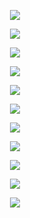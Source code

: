 <p align="center"> <img src= 'all_figs/hyp_posneg_epsilon = 0.1.png' /> </p>
<p align="center"> <img src= 'all_figs/hyp_posneg_epsilon = 0.3.png' /> </p>
<p align="center"> <img src= 'all_figs/hyp_posneg_epsilon = 0.8.png' /> </p>
<p align="center"> <img src= 'all_figs/hyp_posneg_local_usefulness = 0.1.png' /> </p>
<p align="center"> <img src= 'all_figs/hyp_posneg_local_usefulness = 0.3.png' /> </p>
<p align="center"> <img src= 'all_figs/hyp_posneg_ratio_epsilon = 0.1.png' /> </p>
<p align="center"> <img src= 'all_figs/hyp_posneg_ratio_epsilon = 0.3.png' /> </p>
<p align="center"> <img src= 'all_figs/hyp_posneg_ratio_epsilon = 0.8.png' /> </p>
<p align="center"> <img src= 'all_figs/hyp_total_posneg_epsilon = 0.1.png' /> </p>
<p align="center"> <img src= 'all_figs/hyp_total_posneg_epsilon = 0.3.png' /> </p>
<p align="center"> <img src= 'all_figs/hyp_total_posneg_epsilon = 0.8.png' /> </p>

